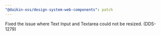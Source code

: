 ```yaml
---
"@daikin-oss/design-system-web-components": patch
---
```


Fixed the issue where Text Input and Textarea could not be resized. (DDS-1279)
